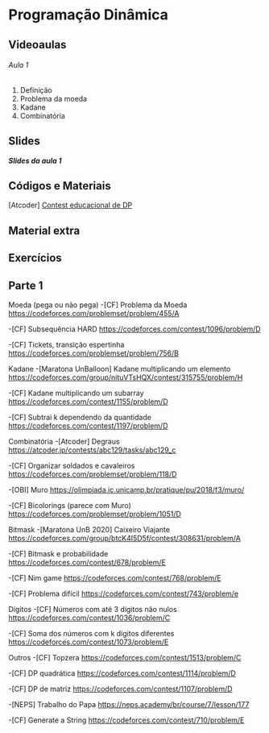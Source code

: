 # Programação Dinâmica

## Videoaulas

###### Aula 1
1. Definição
2. Problema da moeda
3. Kadane
4. Combinatória

## Slides
**_Slides da aula 1_**

## Códigos e Materiais
[Atcoder] [Contest educacional de DP](https://atcoder.jp/contests/dp)

## Material extra

## Exercícios
## Parte 1
Moeda (pega ou não pega)
-[CF] Problema da Moeda
https://codeforces.com/problemset/problem/455/A

-[CF] Subsequência HARD
https://codeforces.com/contest/1096/problem/D

-[CF] Tickets, transição espertinha
https://codeforces.com/problemset/problem/756/B

Kadane
-[Maratona UnBalloon] Kadane multiplicando um elemento
https://codeforces.com/group/nituVTsHQX/contest/315755/problem/H

-[CF] Kadane multiplicando um subarray
https://codeforces.com/contest/1155/problem/D

-[CF] Subtrai k dependendo da quantidade
https://codeforces.com/contest/1197/problem/D

Combinatória
-[Atcoder] Degraus
https://atcoder.jp/contests/abc129/tasks/abc129_c

-[CF] Organizar soldados e cavaleiros
https://codeforces.com/problemset/problem/118/D

-[OBI] Muro
https://olimpiada.ic.unicamp.br/pratique/pu/2018/f3/muro/

-[CF] Bicolorings (parece com Muro)
https://codeforces.com/problemset/problem/1051/D

Bitmask
-[Maratona UnB 2020] Caixeiro Viajante
https://codeforces.com/group/btcK4I5D5f/contest/308631/problem/A

-[CF] Bitmask e probabilidade
https://codeforces.com/contest/678/problem/E

-[CF] Nim game
https://codeforces.com/contest/768/problem/E

-[CF] Problema difícil
https://codeforces.com/contest/743/problem/e

Dígitos
-[CF] Números com até 3 dígitos não nulos
https://codeforces.com/contest/1036/problem/C

-[CF] Soma dos números com k dígitos diferentes
https://codeforces.com/contest/1073/problem/E

Outros
-[CF] Topzera
https://codeforces.com/contest/1513/problem/C

-[CF] DP quadrática
https://codeforces.com/contest/1114/problem/D

-[CF] DP de matriz
https://codeforces.com/contest/1107/problem/D

-[NEPS] Trabalho do Papa
https://neps.academy/br/course/7/lesson/177

-[CF] Generate a String
https://codeforces.com/contest/710/problem/E
